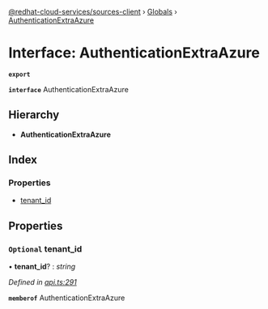 [@redhat-cloud-services/sources-client](../README.md) › [Globals](../globals.md) › [AuthenticationExtraAzure](authenticationextraazure.md)

# Interface: AuthenticationExtraAzure

**`export`** 

**`interface`** AuthenticationExtraAzure

## Hierarchy

* **AuthenticationExtraAzure**

## Index

### Properties

* [tenant_id](authenticationextraazure.md#optional-tenant_id)

## Properties

### `Optional` tenant_id

• **tenant_id**? : *string*

*Defined in [api.ts:291](https://github.com/RedHatInsights/javascript-clients/blob/master/packages/sources/api.ts#L291)*

**`memberof`** AuthenticationExtraAzure
